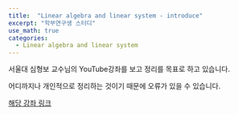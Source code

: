 ```yaml
---
title:  "Linear algebra and linear system - introduce"
excerpt: "학부연구생 스터디"
use_math: true
categories:
  - Linear algebra and linear system
---
```


서울대 심형보 교수님의 YouTube강좌를 보고 정리를 목표로 하고 있습니다.

어디까지나 개인적으로 정리하는 것이기 때문에 오류가 있을 수 있습니다.

[해당 강좌 링크](https://lecture.cdsl.kr/linear-algebra-and-linear-system-2014)
